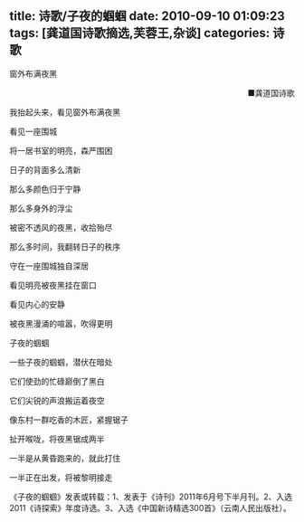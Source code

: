 title: 诗歌/子夜的蝈蝈
date: 2010-09-10 01:09:23
tags: [龚道国诗歌摘选,芙蓉王,杂谈]
categories: 诗歌
---
 <p>窗外布满夜黑</p> 
 <p align="right"> ■龚道国诗歌</p> 
 <p>我抬起头来，看见窗外布满夜黑</p> 
 <p>看见一座围城</p> 
 <p>将一居书室的明亮，森严围困</p> 
 <p>日子的背面多么清新</p> 
 <p>那么多颜色归于宁静</p> 
 <p>那么多身外的浮尘</p> 
 <p>被密不透风的夜黑，收拾殆尽</p> 
 <p>那么多时间，我翻转日子的秩序</p> 
<!-- more --><p>守在一座围城独自深居</p> 
 <p>看见明亮被夜黑挂在窗口</p> 
 <p>看见内心的安静</p> 
 <p>被夜黑漫涌的喧嚣，吹得更明</p> 
 <p>子夜的蝈蝈</p> 
 <p>一些子夜的蝈蝈，潜伏在暗处</p> 
 <p>它们使劲的忙碌巅倒了黑白</p> 
 <p>它们尖锐的声浪搬运着夜空</p> 
 <p>像东村一群吃香的木匠，紧握锯子</p> 
 <p>扯开喉咙，将夜黑锯成两半</p> 
 <p>一半是从黄昏跑来的，就此打住</p> 
 <p>一半正在出发，将被黎明接走</p> 
 <p>《子夜的蝈蝈》发表或转载：1、发表于《诗刊》2011年6月号下半月刊。2、入选2011《诗探索》年度诗选。3、入选《中国新诗精选300首》（云南人民出版社）。</p> 
